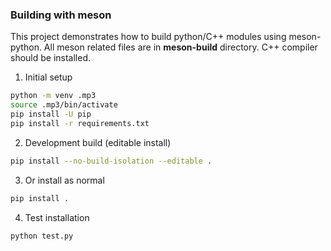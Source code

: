 ### Building with meson
This project demonstrates how to build python/C++ modules using meson-python.
All meson related files are in **meson-build** directory. C++ compiler should be installed.
1. Initial setup
```bash
python -m venv .mp3
source .mp3/bin/activate
pip install -U pip
pip install -r requirements.txt
```
2. Development build (editable install)
```bash
pip install --no-build-isolation --editable .
```
3. Or install as normal
```bash
pip install .
```
4. Test installation
```bash
python test.py
```